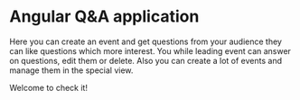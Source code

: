 # Angular Q&A application

Here you can create an event and get questions from your audience they can like questions which more interest.
You while leading event can answer on questions, edit them or delete.
Also you can create a lot of events and manage them in the special view.

Welcome to check it!
